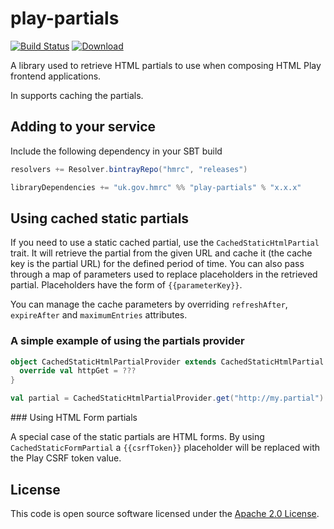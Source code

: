 play-partials
=============

[![Build Status](https://travis-ci.org/hmrc/play-partials.svg?branch=master)](https://travis-ci.org/hmrc/play-partials) [ ![Download](https://api.bintray.com/packages/hmrc/releases/play-partials/images/download.svg) ](https://bintray.com/hmrc/releases/play-partials/_latestVersion)

A library used to retrieve HTML partials to use when composing HTML Play frontend applications.

In supports caching the partials.

## Adding to your service

Include the following dependency in your SBT build

```scala
resolvers += Resolver.bintrayRepo("hmrc", "releases")

libraryDependencies += "uk.gov.hmrc" %% "play-partials" % "x.x.x"
```

## Using cached static partials

If you need to use a static cached partial, use the `CachedStaticHtmlPartial` trait. It will retrieve the partial from the given URL and cache it (the cache key is the partial URL) for the defined period of time. You can also pass through a map of parameters used to replace placeholders in the retrieved partial. Placeholders have the form of `{{parameterKey}}`.

You can manage the cache parameters by overriding `refreshAfter`, `expireAfter` and `maximumEntries` attributes.

### A simple example of using the partials provider

```scala
object CachedStaticHtmlPartialProvider extends CachedStaticHtmlPartial {
  override val httpGet = ???
}

val partial = CachedStaticHtmlPartialProvider.get("http://my.partial")
```

### Using HTML Form partials

A special case of the static partials are HTML forms. By using `CachedStaticFormPartial` a `{{csrfToken}}` placeholder will be replaced with the Play CSRF token value.

## License ##

This code is open source software licensed under the [Apache 2.0 License]("http://www.apache.org/licenses/LICENSE-2.0.html").
